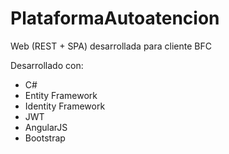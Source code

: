 # PlataformaAutoatencion
Web (REST + SPA) desarrollada para cliente BFC 

Desarrollado con:
* C#
* Entity Framework
* Identity Framework
* JWT
* AngularJS
* Bootstrap
